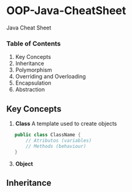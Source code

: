 # OOP-Java-CheatSheet
Java Cheat Sheet


### Table of Contents 
1. Key Concepts
2. Inheritance
3. Polymorphism
4. Overriding and Overloading 
5. Encapsulation
6. Abstraction

## Key Concepts

1. __Class__ A template used to create objects
```java
   public class ClassName {
       // Atributos (variables)
       // Methods (behaviour)
   }
```
3. __Object__




## Inheritance 
